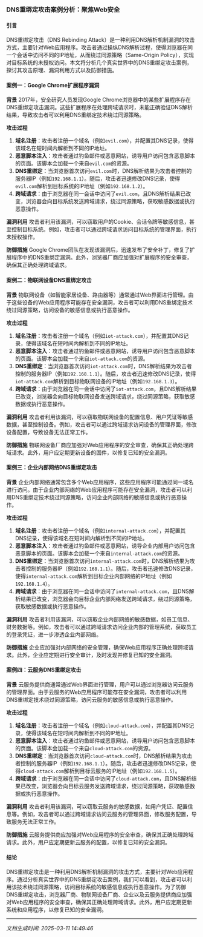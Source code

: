 ### DNS重绑定攻击案例分析：聚焦Web安全

#### 引言
DNS重绑定攻击（DNS Rebinding Attack）是一种利用DNS解析机制漏洞的攻击方式，主要针对Web应用程序。攻击者通过操纵DNS解析过程，使得浏览器在同一个会话中访问不同的IP地址，从而绕过同源策略（Same-Origin Policy），实现对目标系统的未授权访问。本文将分析几个真实世界中的DNS重绑定攻击案例，探讨其攻击原理、漏洞利用方式以及防御措施。

#### 案例一：Google Chrome扩展程序漏洞

**背景**
2017年，安全研究人员发现Google Chrome浏览器中的某些扩展程序存在DNS重绑定攻击漏洞。这些扩展程序在处理跨域请求时，未能正确验证DNS解析结果，导致攻击者可以利用DNS重绑定技术绕过同源策略。

**攻击过程**
1. **域名注册**：攻击者注册一个域名（例如`evil.com`），并配置其DNS记录，使得该域名在短时间内解析到不同的IP地址。
2. **恶意脚本注入**：攻击者通过钓鱼邮件或恶意网站，诱导用户访问包含恶意脚本的页面。该脚本会加载一个来自`evil.com`的资源。
3. **DNS重绑定**：当浏览器首次访问`evil.com`时，DNS解析结果为攻击者控制的服务器IP（例如`192.168.1.1`）。随后，攻击者迅速修改DNS记录，使得`evil.com`解析到目标系统的IP地址（例如`192.168.1.2`）。
4. **跨域请求**：由于浏览器在同一会话中访问了`evil.com`，且DNS解析结果已改变，浏览器会向目标系统发送跨域请求，绕过同源策略，获取敏感数据或执行恶意操作。

**漏洞利用**
攻击者利用该漏洞，可以窃取用户的Cookie、会话令牌等敏感信息，甚至控制目标系统。例如，攻击者可以通过跨域请求访问目标系统的管理界面，执行未授权操作。

**防御措施**
Google Chrome团队在发现该漏洞后，迅速发布了安全补丁，修复了扩展程序中的DNS重绑定漏洞。此外，浏览器厂商应加强对扩展程序的安全审查，确保其正确处理跨域请求。

#### 案例二：物联网设备DNS重绑定攻击

**背景**
物联网设备（如智能家居设备、路由器等）通常通过Web界面进行管理。由于这些设备的Web应用程序可能存在安全漏洞，攻击者可以利用DNS重绑定技术绕过同源策略，访问设备的敏感信息或执行恶意操作。

**攻击过程**
1. **域名注册**：攻击者注册一个域名（例如`iot-attack.com`），并配置其DNS记录，使得该域名在短时间内解析到不同的IP地址。
2. **恶意脚本注入**：攻击者通过钓鱼邮件或恶意网站，诱导用户访问包含恶意脚本的页面。该脚本会加载一个来自`iot-attack.com`的资源。
3. **DNS重绑定**：当浏览器首次访问`iot-attack.com`时，DNS解析结果为攻击者控制的服务器IP（例如`192.168.1.1`）。随后，攻击者迅速修改DNS记录，使得`iot-attack.com`解析到目标物联网设备的IP地址（例如`192.168.1.3`）。
4. **跨域请求**：由于浏览器在同一会话中访问了`iot-attack.com`，且DNS解析结果已改变，浏览器会向目标物联网设备发送跨域请求，绕过同源策略，获取敏感数据或执行恶意操作。

**漏洞利用**
攻击者利用该漏洞，可以窃取物联网设备的配置信息、用户凭证等敏感数据，甚至控制设备。例如，攻击者可以通过跨域请求访问设备的管理界面，修改设备配置，导致设备无法正常工作。

**防御措施**
物联网设备厂商应加强对Web应用程序的安全审查，确保其正确处理跨域请求。此外，用户应定期更新设备的固件，以修复已知的安全漏洞。

#### 案例三：企业内部网络DNS重绑定攻击

**背景**
企业内部网络通常包含多个Web应用程序，这些应用程序可能通过同一域名进行访问。由于企业内部网络的Web应用程序可能存在安全漏洞，攻击者可以利用DNS重绑定技术绕过同源策略，访问企业内部网络的敏感信息或执行恶意操作。

**攻击过程**
1. **域名注册**：攻击者注册一个域名（例如`internal-attack.com`），并配置其DNS记录，使得该域名在短时间内解析到不同的IP地址。
2. **恶意脚本注入**：攻击者通过钓鱼邮件或恶意网站，诱导企业内部用户访问包含恶意脚本的页面。该脚本会加载一个来自`internal-attack.com`的资源。
3. **DNS重绑定**：当浏览器首次访问`internal-attack.com`时，DNS解析结果为攻击者控制的服务器IP（例如`192.168.1.1`）。随后，攻击者迅速修改DNS记录，使得`internal-attack.com`解析到目标企业内部网络的IP地址（例如`192.168.1.4`）。
4. **跨域请求**：由于浏览器在同一会话中访问了`internal-attack.com`，且DNS解析结果已改变，浏览器会向目标企业内部网络发送跨域请求，绕过同源策略，获取敏感数据或执行恶意操作。

**漏洞利用**
攻击者利用该漏洞，可以窃取企业内部网络的敏感数据，如员工信息、财务数据等。例如，攻击者可以通过跨域请求访问企业内部的管理系统，获取员工的登录凭证，进一步渗透企业内部网络。

**防御措施**
企业应加强对内部网络的安全管理，确保Web应用程序正确处理跨域请求。此外，企业应定期进行安全审计，及时发现并修复已知的安全漏洞。

#### 案例四：云服务DNS重绑定攻击

**背景**
云服务提供商通常通过Web界面进行管理，用户可以通过浏览器访问云服务的管理界面。由于云服务的Web应用程序可能存在安全漏洞，攻击者可以利用DNS重绑定技术绕过同源策略，访问云服务的敏感信息或执行恶意操作。

**攻击过程**
1. **域名注册**：攻击者注册一个域名（例如`cloud-attack.com`），并配置其DNS记录，使得该域名在短时间内解析到不同的IP地址。
2. **恶意脚本注入**：攻击者通过钓鱼邮件或恶意网站，诱导用户访问包含恶意脚本的页面。该脚本会加载一个来自`cloud-attack.com`的资源。
3. **DNS重绑定**：当浏览器首次访问`cloud-attack.com`时，DNS解析结果为攻击者控制的服务器IP（例如`192.168.1.1`）。随后，攻击者迅速修改DNS记录，使得`cloud-attack.com`解析到目标云服务的IP地址（例如`192.168.1.5`）。
4. **跨域请求**：由于浏览器在同一会话中访问了`cloud-attack.com`，且DNS解析结果已改变，浏览器会向目标云服务发送跨域请求，绕过同源策略，获取敏感数据或执行恶意操作。

**漏洞利用**
攻击者利用该漏洞，可以窃取云服务的敏感数据，如用户凭证、配置信息等。例如，攻击者可以通过跨域请求访问云服务的管理界面，修改服务配置，导致服务无法正常工作。

**防御措施**
云服务提供商应加强对Web应用程序的安全审查，确保其正确处理跨域请求。此外，用户应定期更新云服务的配置，以修复已知的安全漏洞。

#### 结论
DNS重绑定攻击是一种利用DNS解析机制漏洞的攻击方式，主要针对Web应用程序。通过分析真实世界中的DNS重绑定攻击案例，我们可以看到，攻击者可以利用该技术绕过同源策略，访问目标系统的敏感信息或执行恶意操作。为了防御DNS重绑定攻击，浏览器厂商、物联网设备厂商、企业以及云服务提供商应加强对Web应用程序的安全审查，确保其正确处理跨域请求。此外，用户应定期更新系统和应用程序，以修复已知的安全漏洞。

---

*文档生成时间: 2025-03-11 14:49:46*






















